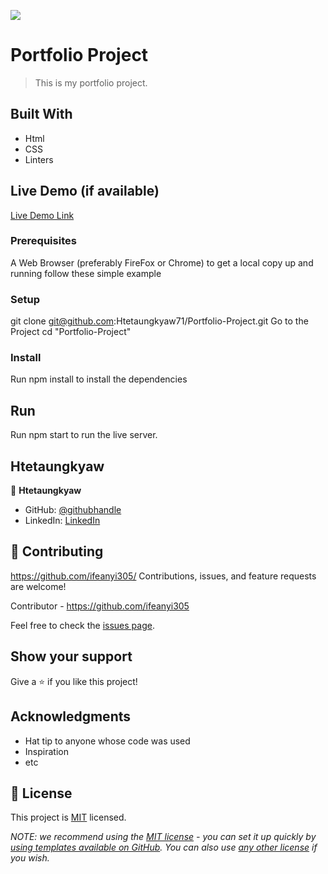 ![](https://img.shields.io/badge/Microverse-blueviolet)

# Portfolio Project

> This is my portfolio project.


## Built With

- Html
- CSS
- Linters

## Live Demo (if available)

[Live Demo Link](https://github.com/Htetaungkyaw71/Portfolio-Project)


### Prerequisites
A Web Browser (preferably FireFox or Chrome) to get a local copy up and running follow these simple example


### Setup
git clone git@github.com:Htetaungkyaw71/Portfolio-Project.git
Go to the Project cd "Portfolio-Project"


### Install
Run npm install to install the dependencies


## Run
Run npm start to run the live server.

## Htetaungkyaw

👤 **Htetaungkyaw**

- GitHub: [@githubhandle](https://github.com/Htetaungkyaw71)
- LinkedIn: [LinkedIn](https://www.linkedin.com/in/htet-aung-kyaw-9a77271a7/)


## 🤝 Contributing
https://github.com/ifeanyi305/
Contributions, issues, and feature requests are welcome!

Contributor - https://github.com/ifeanyi305

Feel free to check the [issues page](../../issues/).

## Show your support

Give a ⭐️ if you like this project!

## Acknowledgments

- Hat tip to anyone whose code was used
- Inspiration
- etc

## 📝 License

This project is [MIT](./LICENSE) licensed.

_NOTE: we recommend using the [MIT license](https://choosealicense.com/licenses/mit/) - you can set it up quickly by [using templates available on GitHub](https://docs.github.com/en/communities/setting-up-your-project-for-healthy-contributions/adding-a-license-to-a-repository). You can also use [any other license](https://choosealicense.com/licenses/) if you wish._
